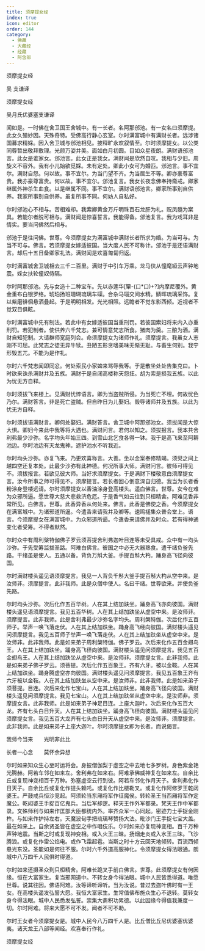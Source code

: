 ```yaml
---
title: 须摩提女经
index: true
icon: editor
order: 144
category:
  - 佛藏
  - 大藏经
  - 经藏
  - 阿含部
---
```


  须摩提女经  

吴 支谦译  

须摩提女经  

吴月氏优婆塞支谦译  

闻如是。一时佛在舍卫国王舍城中。有一长者。名阿那邠池。有一女名曰须摩提。此女久殖妙因。天殊奇特。受佛高行静心玄室。尔时满富城中有满财长者。远涉诸国募求精婇。因入舍卫城与邠池相见。披释旷永欢叙情至。尔时须摩提女。以公类同尊暂出敬拜敷理。光颜万姿并美。面如白月初圆。目如众星夜朗。满财语邠池言。此女是谁家女。邠池言。此女正是我女。满财闻是欣然自叹。我相与少旧。周旋义不容外。我有小儿始欲觅婇。未有定处。卿此小女可为婚匹。邠池言。事不宜尔。满财自怨。何以故。事不宜尔。为当门望不齐。为当居生不等。卿亦豪尊富贵。我亦豪尊富贵。何以故。事不宜尔。邠池复言。我女长夜念佛奉持斋戒。卿家继属外神杀生血食。以是继属不同。事不宜尔。满财语邠池言。卿家所事别自供养。我家所事别自供养。虽复所事不同。何妨人自私好。  

尔时邠池心不相与。苦相难却。我索卿黄金万斤明珠百石龙肝为礼。贶凤髓为案具。若能尔者脱可相与。满财闻是惊喜誓言。我能得备。邠池复言。我为戏耳非是情实。要当问佛然后相与。  

邠池于是往问佛。世尊。今须摩提女为满富城中满财长者所求为婚。为当可与。为当不可与。佛言。若须摩提女嫁适彼国。当大度人民不可称计。邠池于是还语满财言。却后十五日备卿家礼法。满财闻是欢喜匍匐归返。  

尔时满富城舍卫城相去三千二百里。满财于中引车万乘。龙马侠从憧麾絙云声钟地震。婇女扶轮僮奴侍隔。  

尔时阿那邠池。先与女造十二种宝车。先以赤莲华[簞-(口*口)+?]内摩尼覆外。黄金重布白银罗络。琥珀扬班珊瑚琉璃车磲。合杂马瑙交间水精。鳞晖琉璃采饰。复以紫磨徘徊悬洒叠起。于是明明相发。光光相照。远瞻者不觉东影西倾。近视者不觉双目俱眩。  

尔时满富城中先有制法。若此中有女嫁适彼国当重刑罚。若彼国索妇将来内入亦重刑罚。若犯制者。使供养六千梵志。兼可情意梵志所食。猪肉为羹。三酿为酒。满财自知犯制。大请群师宽庭列会。命须摩提女为诸师作礼。须摩提言。我虽女人志刚不可屈。此梵志之徒无异牛犊。丑陋五形贪嗜美味无惭无耻。与畜生何别。我宁形毁五兀。不能为是作礼。  

尔时六千梵志闻即同忿。何处索民小家婢来骂辱我等。于是散坐处处告集克曰。卜时欲来诛杀满财并及五族。满财于是自闭高楼称天怨抂。胡为索是损我五族。以此为忧无方自释。  

尔时须拔飞来楼上。见满财忧悴语言。卿为当盗贼所侵。为当死亡不埋。何故忧色乃尔。满财答言。非是死亡盗贼。但自昨日为儿娶妇。毁辱诸师并及五族。以此为忧无方自释。  

尔时须拔语满财言。卿何处娶妇。满财答言。舍卫城中阿那邠池女。须拔闻是大惊大惧。卿妇今来此中我等将大遇也。满财问言。君何以知之。须拔报言。我本共舍利弗最少沙弥。名字均头年始三四。到雪山北乞食各得一钵。我于是高飞来至阿耨池边。尔时池边有天龙鬼神。遮护池水不听我近。  

尔时均头沙弥。亦复飞来。乃更欢喜称言。大善。坐以金案奉修精竭。须臾之间上越四空还复本处。此最少沙弥有此神德。何况所事大师。满财问言。彼师可得见不。须拔报言。若欲见彼大师。当好求须摩提女。于是满财下楼敬意白须摩提女言。汝今所事之师可得见不。须摩提言。若长者回心倒意深自归德。我当为长者香粉涂身登楼远请。尔时须摩提女以香油涂身登高楼头。遥白佛言。世尊。女今在难为众邪所逼。愿世尊大慈大悲救济危厄。于是香气如云往到只桓精舍。阿难见香非常所见。白佛言。世尊。此香异香从何处来。佛言。此香是佛使之香。今须摩提女在满富城中。为诸邪道所逼。今遣香来请我并及卿等。速鸣槌集众普会堂上。语言。今须摩提女在满富城中。为众邪道所逼。今遣香来请佛并及时众。若有得神通变化者受筹。不得者默然。  

尔时众中有周利槃特伽佛子罗云须菩提舍利弗迦叶目连等未受具戒。众中有一均头沙弥。于先受筹监拔圣路。阿难白佛言。彼国之中必无大器熟食。遣干绪负釜先路。干绪虽是使人。五通以备。背负万斛大釜。手提百斛大杓。踊身高飞径向彼国。  

尔时满财楼头遥见语须摩提言。我见一人背负千斛大釜手提百斛大杓从空中来。是汝师非。须摩提言。此非我师。此是众僧中使人。名曰干绪。世尊欲来。并使负釜先路。  

尔时均头沙弥。次后化作五百华树。人在其上结加趺坐。踊身高飞亦向彼国。满财楼头遥见语须摩提言。我见五百华树。人在其上结加趺坐从虚空中来。是汝师非。须摩提言。此非我师。此是舍利弗最少沙弥名字均头。周利槃特伽。次后化作五百师子。举声一唤飞落走伏。人在其上结加趺坐。踊身高飞经向彼国。满财楼头遥见问须摩提言。我见五百师子举声一唤飞落走伏。人在其上结加趺坐从虚空中来。是汝师非。此非我师。此是如来弟子周利槃特伽。佛子罗云。次后来化作五百金翅鸟王。人在其上结加趺坐。踊身高飞径向彼国。满财楼头遥见问须摩提言。我见五百金翅鸟王。人在其上结加趺坐从虚空中来。是汝师非。须摩提女言。此非我师。此是如来弟子佛子罗云。须菩提。次后化作五百象王。齐有六牙。被以金鞍。人在其上结加趺坐。踊身腾虚空亦向彼国。满财楼头遥见问须摩提言。我见五百象王齐有六牙被以金鞍。人在其上结加趺坐从空中来。是汝师非。此非我师。此是如来弟子须菩提。目连。次后来化作七宝山。人在其上结加趺坐。踊身高飞径向彼国。满财楼头遥见问须摩提言。我见七宝山。人在其上结加趺坐从虚空中来。是汝师非。须摩提女言。此非我师。此是如来弟子神足目连。上座大迦叶。次后来化作五百大龙。齐有七头白日升天。人在其上结加趺坐。踊身高飞径向彼国。满财楼头遥见问须摩提女言。我见五百大龙齐有七头白日升天从虚空中来。是汝师非。须摩提言。此非我师。此是如来弟子上座大迦叶。尔时须摩提女即为长者。而说偈言。  

我师今当来　　光明非此比  

长者一心念　　莫怀余异想  

尔时如来知众生心至时运将会。身披僧伽梨于虚空之中去地七多罗树。身色紫金艳光腾赫。阿若车邻在如来左。舍利弗在如来右。阿难承佛威神复在如来左。自余比丘或复现神变相百千万种。弥塞虚空云行到彼。阿若车邻化作月天子。舍利弗化作日天子。自余比丘或复化作提头赖吒。或复化作比楼勒叉。或复化作阿修罗王乾闼婆王。严鼓戒兵恒沙竞起。阿须轮当东厢将军作征魔侯。转轮圣王当西厢将军作定魔公。乾闼婆王手捉百亿鬼兵。当后军却逻。释天王作外军都录。梵天王作中军都录。文殊师利与如来作匡部大臣都统内外。率齐众军一心同起。密迹力士手捉金刚杵。与如来作护持左右。天魔波旬手把琉璃琴赞扬大法。毗沙门王手捉七宝大盖。最在如来上。自余贤圣皆在虚空之中作唱伎乐。尔时如来亦复现神变相。百千万种声钟地震。当斯之时或复现神变相。或入火王三昧。扬烟走炎或入水王三昧。飞沙腾浪。或复化作雷公焰电。或作飞霜起雹。当斯之时十方云回天地倾转。百流西倾悬光东没。圣能如是何往不服。尔时六千外道高服神化。令须摩提女得法眼通。朗城中八万四千人民俱时得道。  

尔时如来还摄圣众到只桓精舍。阿难长跪叉手前白佛言。世尊。此须摩提女有何因缘。恒在大富家生。复当邪网道中。不转女身今得法眼。城中人民皆悉得道。唯愿世尊。说其往因。佛语阿难。汝等谛听谛听。当为汝说。昔过去迦叶佛时有一王女。在高楼头遥发弘誓大愿。我恒大富家生。生常值佛布施众生心不退转。莫转女身今得法眼。城中人民悉发弘誓。崇集大斋积功累德。以此因缘今得值我兼度一切。尔时阿难。将来大愿不可不发。闻者不可不助。  

尔时王女者今须摩提女是。城中人民今八万四千人是。比丘僧比丘尼优婆塞优婆夷。诸天龙王八部等闻经。欢喜奉行作礼。  

须摩提女经  
